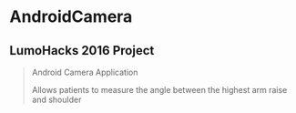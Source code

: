 # AndroidCamera
<h2>LumoHacks 2016 Project</h2>
<blockquote>
  <p>Android Camera Application</p>
  <p>Allows patients to measure the angle between the highest arm raise and shoulder</p>
  <p></p>
</blockquote>
